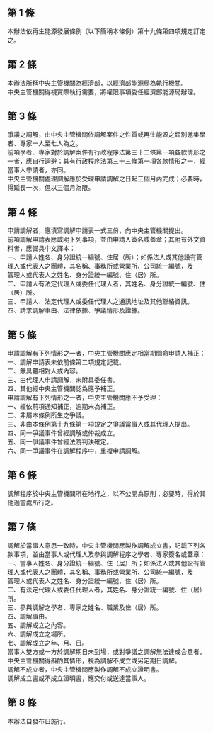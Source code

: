 第 1 條
-------
本辦法依再生能源發展條例（以下簡稱本條例）第十九條第四項規定訂定  
之。

第 2 條
-------
本辦法所稱中央主管機關為經濟部，以經濟部能源局為執行機關。  
中央主管機關得視實際執行需要，將權限事項委任經濟部能源局辦理。

第 3 條
-------
爭議之調解，由中央主管機關依調解案件之性質或再生能源之類別邀集學  
者、專家一人至七人為之。  
前項學者、專家對於調解案件有行政程序法第三十二條第一項各款情形之  
一者，應自行迴避；其有行政程序法第三十三條第一項各款情形之一，經  
當事人申請者，亦同。  
中央主管機關處理調解應於受理申請調解之日起三個月內完成；必要時，  
得延長一次，但以三個月為限。

第 4 條
-------
申請調解者，應填寫調解申請表一式三份，向中央主管機關提出。  
前項調解申請表應載明下列事項，並由申請人簽名或蓋章；其附有外文資  
料者，應備具中文譯本：  
一、申請人姓名、身分證統一編號、住居（所）；如係法人或其他設有管  
    理人或代表人之團體，其名稱、事務所或營業所、公司統一編號，及  
    管理人或代表人之姓名、身分證統一編號、住（居）所。  
二、申請人有法定代理人或委任代理人者，其姓名、身分證統一編號、住  
    （居）所。  
三、申請人、法定代理人或委任代理人之通訊地址及其他聯絡資訊。  
四、請求調解事由、法律依據、爭議情形及證據。

第 5 條
-------
申請調解有下列情形之一者，中央主管機關應定相當期間命申請人補正：  
一、調解申請表未依前條第二項規定記載。  
二、無具體相對人或內容。  
三、由代理人申請調解，未附具委任書。  
四、其他經中央主管機關認為應予補正。  
申請調解有下列情形之一者，中央主管機關應不予受理：  
一、經依前項通知補正，逾期未為補正。  
二、非屬本條例所生之爭議。  
三、非由本條例第十九條第一項規定之爭議當事人或其代理人提出。  
四、同一爭議事件曾經調解或仲裁成立。  
五、同一爭議事件曾經法院判決確定。  
六、同一爭議事件在調解程序中，重複申請調解。

第 6 條
-------
調解程序於中央主管機關所在地行之，以不公開為原則；必要時，得於其  
他適當處所行之。

第 7 條
-------
調解於當事人意思一致時，中央主管機關應製作調解成立書，記載下列各  
款事項，並由當事人或代理人及參與調解程序之學者、專家簽名或蓋章：  
一、當事人姓名、身分證統一編號、住（居）所；如係法人或其他設有管  
    理人或代表人之團體，其名稱、事務所或營業所、公司統一編號，及  
    管理人或代表人之姓名、身分證統一編號、住（居）所。  
二、有法定代理人或委任代理人者，其姓名、身分證統一編號、住（居）  
    所。  
三、參與調解之學者、專家之姓名、職業及住（居）所。  
四、調解事由。  
五、調解成立之內容。  
六、調解成立之場所。  
七、調解成立之年、月、日。  
當事人雙方或一方於調解期日未到場，或對爭議之調解無法達成合意者，  
中央主管機關得斟酌其情形，視為調解不成立或另定期日調解。  
調解不成立者，中央主管機關應製作調解不成立證明書。  
調解成立書或不成立證明書，應交付或送達當事人。

第 8 條
-------
本辦法自發布日施行。

